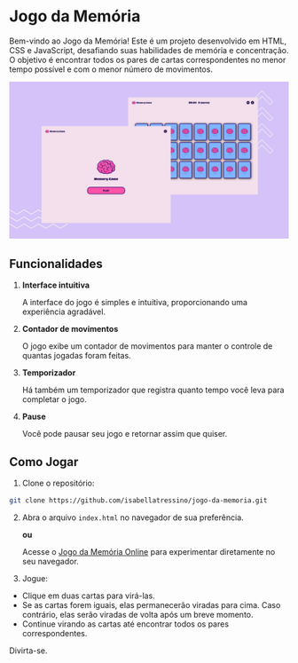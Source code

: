 # Jogo da Memória

Bem-vindo ao Jogo da Memória! Este é um projeto desenvolvido em HTML, CSS e JavaScript, desafiando suas habilidades de memória e concentração. O objetivo é encontrar todos os pares de cartas correspondentes no menor tempo possível e com o menor número de movimentos.

![](images/screenshoot.jpg)

## Funcionalidades

1. **Interface intuitiva**

      A interface do jogo é simples e intuitiva, proporcionando uma experiência agradável.

2. **Contador de movimentos**

      O jogo exibe um contador de movimentos para manter o controle de quantas jogadas foram feitas.

3. **Temporizador**

      Há também um temporizador que registra quanto tempo você leva para completar o jogo.

4. **Pause**

      Você pode pausar seu jogo e retornar assim que quiser.

## Como Jogar

1. Clone o repositório:

```bash
git clone https://github.com/isabellatressino/jogo-da-memoria.git
```

2. Abra o arquivo `index.html` no navegador de sua preferência.

    **ou**

    Acesse o [Jogo da Memória Online](https://isabellatressino.github.io/jogo-da-memoria/) para experimentar diretamente no seu navegador.

3. Jogue:
- Clique em duas cartas para virá-las.
- Se as cartas forem iguais, elas permanecerão viradas para cima. Caso contrário, elas serão viradas de volta após um breve momento.
- Continue virando as cartas até encontrar todos os pares correspondentes.

Divirta-se.
